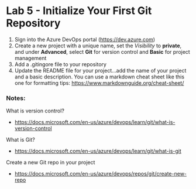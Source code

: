 # Lab 5 - Initialize Your First Git Repository

1. Sign into the Azure DevOps portal (https://dev.azure.com)
2. Create a new project with a unique name, set the *Visibility* to **private**, and under **Advanced**, select **Git** for version control and **Basic** for project management
4. Add a .gitingore file to your repository
5. Update the README file for your project...add the name of your project and a basic description. You can use a markdown cheat sheet like this one for formatting tips: https://www.markdownguide.org/cheat-sheet/

### Notes:

What is version control?
* https://docs.microsoft.com/en-us/azure/devops/learn/git/what-is-version-control

What is Git?
* https://docs.microsoft.com/en-us/azure/devops/learn/git/what-is-git

Create a new Git repo in your project
* https://docs.microsoft.com/en-us/azure/devops/repos/git/create-new-repo
